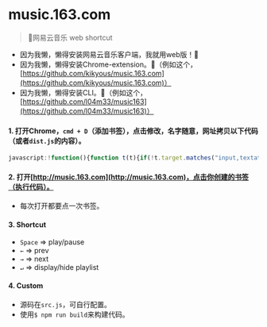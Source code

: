 # music.163.com
> 🎵网易云音乐 web shortcut

* 因为我懒，懒得安装网易云音乐客户端，我就用web版！🌚
* 因为我懒，懒得安装Chrome-extension。🌚（例如这个，[https://github.com/kikyous/music.163.com](https://github.com/kikyous/music.163.com)）
* 因为我懒，懒得安装CLI。🌚（例如这个，[https://github.com/l04m33/music163](https://github.com/l04m33/music163)）

#### 1. 打开Chrome，`cmd + D`（添加书签），点击修改，名字随意，网址拷贝以下代码（或者`dist.js`的内容）。

```javascript
javascript:!function(){function t(t){if(!t.target.matches("input,textatea,[data-action]")){if(32==t.keyCode)return i.click(),t.preventDefault(),!1;if(37==t.keyCode)return o.click(),!1;if(39==t.keyCode)return c.click(),!1;if(13==t.keyCode)return r.click(),!1}}function e(){[a,d.contentWindow.document].forEach(function(e){void 0===e.body.dataset.keybind&&(e.body.dataset.keybind="",e.addEventListener("keydown",t,!1))})}var a=document,n=document.querySelector.bind(a),d=n("iframe"),i=n('[data-action="play"],[data-action="pause"]'),o=n('[data-action="prev"]'),c=n('[data-action="next"]'),r=n('[data-action="panel"]');e(),d.addEventListener("load",e,!1)}();
```

#### 2. 打开[http://music.163.com](http://music.163.com)，点击你创建的书签（执行代码）。

* 每次打开都要点一次书签。

#### 3. Shortcut

* `Space` => play/pause
* `←` => prev
* `→` => next
* `↵` => display/hide playlist

#### 4. Custom

* 源码在`src.js`，可自行配置。
* 使用`$ npm run build`来构建代码。
